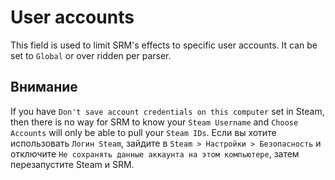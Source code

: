 # User accounts

This field is used to limit SRM's effects to specific user accounts. It can be set to `Global` or over ridden per parser.

## Внимание

If you have `Don't save account credentials on this computer` set in Steam, then there is no way for SRM to know your `Steam Username` and `Choose Accounts` will only be able to pull your `Steam IDs`. Если вы хотите использовать `Логин Steam`, зайдите в `Steam > Настройки > Безопасность` и отключите `Не сохранять данные аккаунта на этом компьютере`, затем перезапустите Steam и SRM.
